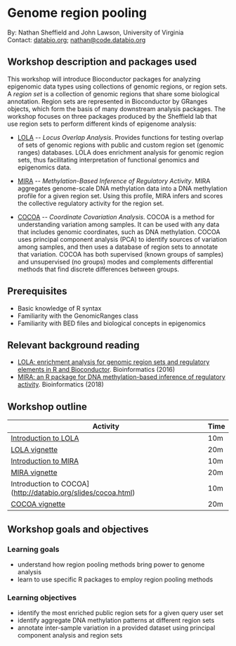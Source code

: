 # Genome region pooling

By: Nathan Sheffield and John Lawson, University of Virginia  
Contact: [databio.org](http://databio.org); nathan@code.databio.org

## Workshop description and packages used

This workshop will introduce Bioconductor packages for analyzing epigenomic data types using collections of genomic regions, or region sets. A *region set* is a collection of genomic regions that share some biological annotation. Region sets are represented in Bioconductor by GRanges objects, which form the basis of many downstream analysis packages. The workshop focuses on three packages produced by the Sheffield lab that use region sets to perform different kinds of epigenome analysis:

* [LOLA](http://bioconductor.org/packages/LOLA/) -- *Locus Overlap Analysis*. Provides functions for testing overlap of sets of genomic regions with public and custom region set (genomic ranges) databases. LOLA does enrichment analysis for genomic region sets, thus facilitating interpretation of functional genomics and epigenomics data.

* [MIRA](http://bioconductor.org/packages/MIRA/) -- *Methylation-Based Inference of Regulatory Activity*. MIRA aggregates genome-scale DNA methylation data into a DNA methylation profile for a given region set. Using this profile, MIRA infers and scores the collective regulatory activity for the region set.

* [COCOA](http://bioconductor.org/packages/COCOA/) -- *Coordinate Covariation Analysis*. COCOA is a method for understanding variation among samples. It can be used with any data that includes genomic coordinates, such as DNA methylation. COCOA uses principal component analysis (PCA) to identify sources of variation among samples, and then uses a database of region sets to annotate that variation. COCOA has both supervised (known groups of samples) and unsupervised (no groups) modes and complements differential methods that find discrete differences between groups.

## Prerequisites

* Basic knowledge of R syntax
* Familiarity with the GenomicRanges class
* Familiarity with BED files and biological concepts in epigenomics

## Relevant background reading

- [LOLA: enrichment analysis for genomic region sets and regulatory elements in R and Bioconductor](https://academic.oup.com/bioinformatics/article/32/4/587/1743969). Bioinformatics (2016)
- [MIRA: an R package for DNA methylation-based inference of regulatory activity](https://academic.oup.com/bioinformatics/article/34/15/2649/4916061). Bioinformatics (2018)

## Workshop outline 

| Activity                                                      | Time |
|---------------------------------------------------------------|------|
| [Introduction to LOLA](http://databio.org/slides/lola.html)   													| 10m  |
| [LOLA vignette](https://bioconductor.org/packages/release/bioc/vignettes/LOLA/inst/doc/gettingStarted.html)		| 20m  |
| [Introduction to MIRA](http://databio.org/slides/mira.html)   													| 10m  |
| [MIRA vignette](https://bioconductor.org/packages/release/bioc/vignettes/MIRA/inst/doc/GettingStarted.html)	 	| 20m  |
| Introduction to COCOA](http://databio.org/slides/cocoa.html)                                         													| 10m  |
| [COCOA vignette](https://bioconductor.org/packages/release/bioc/vignettes/COCOA/inst/doc/IntroToCOCOA.html) 		| 20m  |


## Workshop goals and objectives

### Learning goals

* understand how region pooling methods bring power to genome analysis
* learn to use specific R packages to employ region pooling methods

### Learning objectives

* identify the most enriched public region sets for a given query user set
* identify aggregate DNA methylation patterns at different region sets
* annotate inter-sample variation in a provided dataset using principal component analysis and region sets
